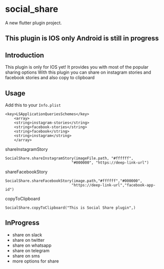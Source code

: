 # social_share

A new flutter plugin project.

## This plugin is IOS only Android is still in progress

## Introduction

This plugin is only for IOS yet!
It provides you with most of the popular sharing options
With this plugin you can share on instagram stories and facebook stories and also copy to clipboard

## Usage

Add this to your `Info.plist`

```
<key>LSApplicationQueriesSchemes</key>
	<array>
	<string>instagram-stories</string>
	<string>facebook-stories</string>
	<string>facebook</string>
	<string>instagram</string>
	</array>
```

shareInstagramStory

```
SocialShare.shareInstagramStory(imageFile.path, "#ffffff",
                              "#000000", "https://deep-link-url")
```

shareFacebookStory

```
SocialShare.shareFacebookStory(image.path,"#ffffff","#000000",
                              "https://deep-link-url","facebook-app-id")
```

copyToClipboard

```
SocialShare.copyToClipboard("This is Social Share plugin",)
```

## InProgress

- share on slack
- share on twitter
- share on whatsapp
- share on telegram
- share on sms
- more options for share
